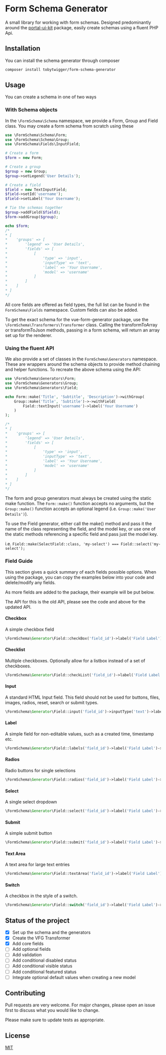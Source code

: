 # Form Schema Generator

A small library for working with form schemas. Designed predominantly around the [portal-ui-kit](https://github.com/bristol-su/portal-ui-kit) package, easily create schemas using a fluent PHP Api.

## Installation

You can install the schema generator through composer

```bash
composer install tobytwigger/form-schema-generator
```

## Usage

You can create a schema in one of two ways

### With Schema objects
In the ```\FormSchema\Schema``` namespace, we provide a Form, Group and Field class. You may create a form schema from scratch using these

```php
use \FormSchema\Schema\Form;
use \FormSchema\Schema\Group;
use \FormSchema\Fields\InputField;

# Create a form
$form = new Form;

# Create a group
$group = new Group;
$group->setLegend('User Details');

# Create a field
$field = new TextInputField;
$field->setId('username');
$field->setLabel('Your Username');

# Tie the schemas together
$group->addField($field);
$form->addGroup($group);

echo $form;
/*
* [
*    'groups' => [
*        'legend' => 'User Details',
*        'fields' => [
*            [
*                'type' => 'input',
*                'inputType' => 'text',
*                'label' => 'Your Username',
*                'model' => 'username'
*            ]
*        ]
*    ]
* ]
*/
```

All core fields are offered as field types, the full list can be found in the ```FormSchema\Fields``` namespace. Custom fields can also be added.

To get the exact schema for the vue-form-generator package, use the ```\FormSchema\Transformers\Transformer``` class. Calling the transformToArray or transformToJson methods, passing in a form schema, will return an array set up for the renderer.

### Using the fluent API

We also provide a set of classes in the ```FormSchema\Generators``` namespace. These are wrappers around the schema objects to provide method chaining and helper functions. To recreate the above schema using the API:

```php
use \FormSchema\Generators\Form;
use \FormSchema\Generators\Group;
use \FormSchema\Generators\Field;

echo Form::make('Title', 'Subtitle', 'Description')->withGroup(
    Group::make('Title', 'Subtitle')->->withField(
        Field::textInput('username')->label('Your Username')
    )
);

/*
* [
*    'groups' => [
*        'legend' => 'User Details',
*        'fields' => [
*            [
*                'type' => 'input',
*                'inputType' => 'text',
*                'label' => 'Your Username',
*                'model' => 'username'
*            ]
*        ]
*    ]
* ]
*/
```

The form and group generators must always be created using the static make function. The ```Form::make()``` function accepts no arguments, but the ```Group::make()``` function accepts an optional legend (i.e. ```Group::make('User Details')```). 

To use the Field generator, either call the make() method and pass it the name of the class representing the field, and the model key, or use one of the static methods referencing a specific field and pass just the model key.

i.e. ```Field::make(SelectField::class, 'my-select') === Field::select('my-select');```

### Field Guide

This section gives a quick summary of each fields possible options. When using the package, you can copy the examples below into your code and delete/modify any fields.

As more fields are added to the package, their example will be put below.

The API for this is the old API, please see the code and above for the updated API.

#### Checkbox

A simple checkbox field

```php
\FormSchema\Generator\Field::checkBox('field_id')->label('Field Label')->featured(true)->required(true)->default(true)->hint('A hint for the field')->help('A more in depth description, shown on a hover over')
```

#### Checklist

Multiple checkboxes. Optionally allow for a listbox instead of a set of checkboxes.

```php
\FormSchema\Generator\Field::checkList('field_id')->label('Field Label')->featured(true)->required(true)->default(true)->hint('A hint for the field')->help('A more in depth description, shown on a hover over')->listBox(true)->values([['value' => 1, 'name' => 'Name 1], ...])
```


#### Input

A standard HTML Input field. This field should not be used for buttons, files, images, radios, reset, search or submit types.

```php
\FormSchema\Generator\Field::input('field_id')->inputType('text')->label('Field Label')->featured(true)->required(true)->default(true)->hint('A hint for the field')->help('A more in depth description, shown on a hover over')
```

#### Label

A simple field for non-editable values, such as a created time, timestamp etc.

```php
\FormSchema\Generator\Field::labels('field_id')->label('Field Label')->featured(true)->required(true)->default(true)->hint('A hint for the field')->help('A more in depth description, shown on a hover over')
```

#### Radios

Radio buttons for single selections

```php
\FormSchema\Generator\Field::radios('field_id')->label('Field Label')->featured(true)->required(true)->default(true)->hint('A hint for the field')->help('A more in depth description, shown on a hover over')->values([['value' => 1, 'name' => 'Option 1', 'disabled' => false], ...])
```

#### Select

A single select dropdown

```php
\FormSchema\Generator\Field::select('field_id')->label('Field Label')->featured(true)->required(true)->default(true)->hint('A hint for the field')->help('A more in depth description, shown on a hover over')->values([['id' => 1, 'name' => 'Option 1'], ...])->selectOptions(['noneSelectedText' => 'Please Select an Option', 'hideNoneSelectedText' => false])
```

#### Submit

A simple submit button

```php
\FormSchema\Generator\Field::submit('field_id')->label('Field Label')->featured(true)->required(true)->default(true)->hint('A hint for the field')->help('A more in depth description, shown on a hover over')->buttonText('Submit the Form')
```

#### Text Area

A text area for large text entries

```php
\FormSchema\Generator\Field::textArea('field_id')->label('Field Label')->featured(true)->required(true)->default(true)->hint('A hint for the field')->help('A more in depth description, shown on a hover over')->placeholder('A Placeholder')->readonly(false)->rows(3)
```

#### Switch

A checkbox in the style of a switch.

```php
\FormSchema\Generator\Field::switch('field_id')->label('Field Label')->featured(true)->required(true)->default(true)->hint('A hint for the field')->help('A more in depth description, shown on a hover over')->textOn('On')->textOff('Off')->valueOn(true)->valueOff(false)
```

## Status of the project
- [x] Set up the schema and the generators
- [x] Create the VFG Transformer
- [x] Add core fields
- [ ] Add optional fields
- [ ] Add validation
- [ ] Add conditional disabled status
- [ ] Add conditional visible status
- [ ] Add conditional featured status
- [ ] Integrate optional default values when creating a new model

## Contributing
Pull requests are very welcome. For major changes, please open an issue first to discuss what you would like to change.

Please make sure to update tests as appropriate.

## License
[MIT](https://choosealicense.com/licenses/mit/)
